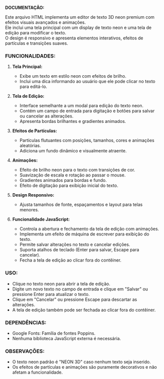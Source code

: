 **DOCUMENTAÇÃO:**  

Este arquivo HTML implementa um editor de texto 3D neon premium com efeitos visuais avançados e animações.  
Ele inclui uma tela principal com um display de texto neon e uma tela de edição para modificar o texto.  
O design é responsivo e apresenta elementos interativos, efeitos de partículas e transições suaves.  

### **FUNCIONALIDADES:**  

1. **Tela Principal:**  
   - Exibe um texto em estilo neon com efeitos de brilho.  
   - Inclui uma dica informando ao usuário que ele pode clicar no texto para editá-lo.  

2. **Tela de Edição:**  
   - Interface semelhante a um modal para edição do texto neon.  
   - Contém um campo de entrada para digitação e botões para salvar ou cancelar as alterações.  
   - Apresenta bordas brilhantes e gradientes animados.  

3. **Efeitos de Partículas:**  
   - Partículas flutuantes com posições, tamanhos, cores e animações aleatórias.  
   - Adiciona um fundo dinâmico e visualmente atraente.  

4. **Animações:**  
   - Efeito de brilho neon para o texto com transições de cor.  
   - Suavização de escala e rotação ao passar o mouse.  
   - Gradientes animados para bordas e fundo.  
   - Efeito de digitação para exibição inicial do texto.  

5. **Design Responsivo:**  
   - Ajusta tamanhos de fonte, espaçamentos e layout para telas menores.  

6. **Funcionalidade JavaScript:**  
   - Controla a abertura e fechamento da tela de edição com animações.  
   - Implementa um efeito de máquina de escrever para exibição do texto.  
   - Permite salvar alterações no texto e cancelar edições.  
   - Suporta atalhos de teclado (Enter para salvar, Escape para cancelar).  
   - Fecha a tela de edição ao clicar fora do contêiner.  

### **USO:**  
- Clique no texto neon para abrir a tela de edição.  
- Digite um novo texto no campo de entrada e clique em "Salvar" ou pressione Enter para atualizar o texto.  
- Clique em "Cancelar" ou pressione Escape para descartar as alterações.  
- A tela de edição também pode ser fechada ao clicar fora do contêiner.  

### **DEPENDÊNCIAS:**  
- Google Fonts: Família de fontes Poppins.  
- Nenhuma biblioteca JavaScript externa é necessária.  

### **OBSERVAÇÕES:**  
- O texto neon padrão é "NEON 3D" caso nenhum texto seja inserido.  
- Os efeitos de partículas e animações são puramente decorativos e não afetam a funcionalidade.  
